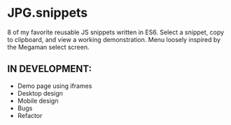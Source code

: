 # JPG.snippets

8 of my favorite reusable JS snippets written in ES6.  Select a snippet, copy to clipboard, and view a working demonstration.  Menu loosely inspired by the Megaman select screen.

## IN DEVELOPMENT:
- Demo page using iframes
- Desktop design
- Mobile design
- Bugs
- Refactor